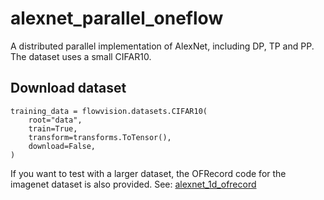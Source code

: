 # alexnet_parallel_oneflow
 A distributed parallel implementation of AlexNet, including DP, TP and PP. The dataset uses a small CIFAR10.
 
## Download dataset
```
training_data = flowvision.datasets.CIFAR10(
    root="data",
    train=True,
    transform=transforms.ToTensor(),
    download=False,
)
```
If you want to test with a larger dataset, the OFRecord code for the imagenet dataset is also provided. See: [alexnet_1d_ofrecord](https://github.com/lixiang007666/alexnet_parallel_oneflow/blob/main/alexnet_1d_ofrecord.py)

